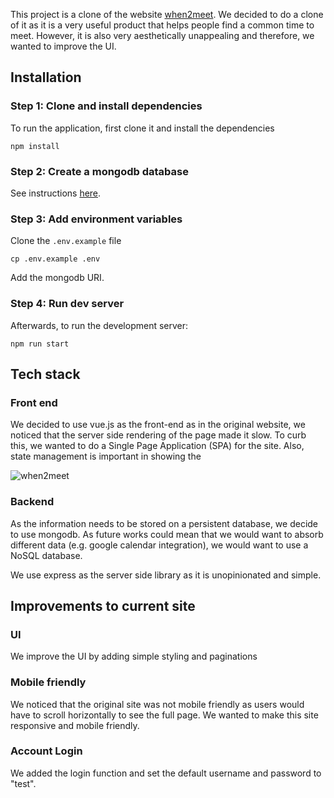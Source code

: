 
This project is a clone of the website [when2meet](when2meet.com). We decided to do a clone of it as it is a very useful product that helps people find a common time to meet. However, it is also very aesthetically unappealing and therefore, we wanted to improve the UI.

## Installation

### Step 1: Clone and install dependencies

To run the application, first clone it and install the dependencies
```
npm install
```

### Step 2: Create a mongodb database

See instructions [here](https://www.mongodb.com/basics/create-database).


### Step 3: Add environment variables

Clone the `.env.example` file

```
cp .env.example .env
```

Add the mongodb URI.

### Step 4: Run dev server

Afterwards, to run the development server:
```
npm run start
```


## Tech stack

### Front end
We decided to use vue.js as the front-end as in the original website, we noticed that the server side rendering of the page made it slow. To curb this, we wanted to do a Single Page Application (SPA) for the site. Also, state management is important in showing the

![when2meet](https://i.imgur.com/OmHqf1L.png)

### Backend

As the information needs to be stored on a persistent database, we decide to use mongodb. As future works could mean that we would want to absorb different data (e.g. google calendar integration), we would want to use a NoSQL database.

We use express as the server side library as it is unopinionated and simple.

## Improvements to current site
### UI
We improve the UI by adding simple styling and paginations

### Mobile friendly
We noticed that the original site was not mobile friendly as users would have to scroll horizontally to see the full page. We wanted to make this site responsive and mobile friendly.
### Account Login
We added the login function and set the default username and password to "test".
